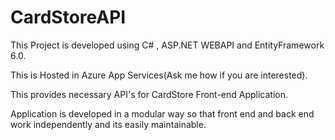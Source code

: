 # CardStoreAPI

This Project is developed using C# , ASP.NET WEBAPI and EntityFramework 6.0.

This is Hosted in Azure App Services(Ask me how if you are interested).

This provides necessary API's for CardStore Front-end Application.

Application is developed in a modular way so that front end and back end work independently and its easily maintainable.
